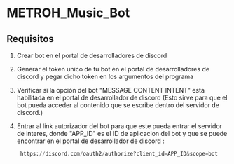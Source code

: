 # METROH_Music_Bot
## Requisitos
1. Crear bot en el portal de desarrolladores de discord
2. Generar el token unico de tu bot en el portal de desarrolladores de discord y pegar dicho token en los argumentos del programa
3. Verificar si la opción del bot "MESSAGE CONTENT INTENT" esta habilitada en el portal de desarrollador de discord (Esto sirve para que el bot pueda acceder al contenido que se escribe dentro del servidor de discord.)
4. Entrar al link autorizador del bot para que este pueda entrar el servidor de interes, donde "APP_ID" es el ID de aplicacion del bot y que se puede encontrar en el portal de desarrollador de discord :    
  
   ```python
    https://discord.com/oauth2/authorize?client_id=APP_ID&scope=bot
   ```
